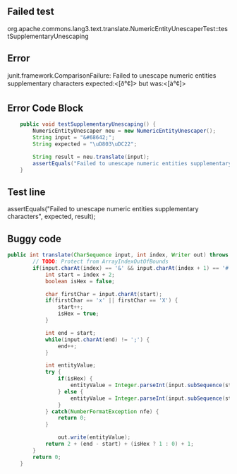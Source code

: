 

## Failed test
org.apache.commons.lang3.text.translate.NumericEntityUnescaperTest::testSupplementaryUnescaping

## Error
junit.framework.ComparisonFailure: Failed to unescape numeric entities supplementary characters expected:<[ð°¢]> but was:<[à°¢]>

## Error Code Block
```java
    public void testSupplementaryUnescaping() {
        NumericEntityUnescaper neu = new NumericEntityUnescaper();
        String input = "&#68642;";
        String expected = "\uD803\uDC22";

        String result = neu.translate(input);
        assertEquals("Failed to unescape numeric entities supplementary characters", expected, result);
    }
```

## Test line
assertEquals("Failed to unescape numeric entities supplementary characters", expected, result);

## Buggy code
```java
public int translate(CharSequence input, int index, Writer out) throws IOException {
        // TODO: Protect from ArrayIndexOutOfBounds
        if(input.charAt(index) == '&' && input.charAt(index + 1) == '#') {
            int start = index + 2;
            boolean isHex = false;

            char firstChar = input.charAt(start);
            if(firstChar == 'x' || firstChar == 'X') {
                start++;
                isHex = true;
            }

            int end = start;
            while(input.charAt(end) != ';') {
                end++;
            }

            int entityValue;
            try {
                if(isHex) {
                    entityValue = Integer.parseInt(input.subSequence(start, end).toString(), 16);
                } else {
                    entityValue = Integer.parseInt(input.subSequence(start, end).toString(), 10);
                }
            } catch(NumberFormatException nfe) {
                return 0;
            }

                out.write(entityValue);
            return 2 + (end - start) + (isHex ? 1 : 0) + 1;
        }
        return 0;
    }
```